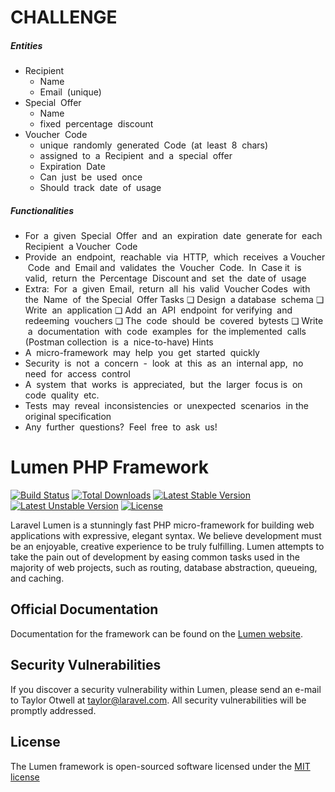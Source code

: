# CHALLENGE #

##### Entities #####

- Recipient
    - Name
    - Email ​ ​(unique)
- Special ​ ​Offer
    - Name
    - fixed ​ ​percentage ​ ​discount
- Voucher ​ ​Code
    - unique ​ ​randomly ​ ​generated ​ ​Code ​ ​(at ​ ​least ​ ​8 ​ ​chars)
    - assigned ​ ​to ​ ​a ​ ​Recipient ​ ​and ​ ​a ​ ​special ​ ​offer
    - Expiration ​ ​Date
    - Can ​ ​just ​ ​be ​ ​used ​ ​once
    - Should ​ ​track ​ ​date ​ ​of ​ ​usage

##### Functionalities #####

- For ​ ​a ​ ​given ​ ​Special ​ ​Offer ​ ​and ​ ​an ​ ​expiration ​ ​date ​ ​generate ​ ​for ​ ​each ​ ​Recipient ​ ​a
Voucher ​ ​Code
- Provide ​ ​an ​ ​endpoint, ​ ​reachable ​ ​via ​ ​HTTP, ​ ​which ​ ​receives ​ ​a ​ ​Voucher ​ ​Code ​ ​and ​ ​Email
and ​ ​validates ​ ​the ​ ​Voucher ​ ​Code. ​ ​In ​ ​Case ​ ​it ​ ​is ​ ​valid, ​ ​return ​ ​the ​ ​Percentage ​ ​Discount
and ​ ​set ​ ​the ​ ​date ​ ​of ​ ​usage
- Extra: ​ ​For ​ ​a ​ ​given ​ ​Email, ​ ​return ​ ​all ​ ​his ​ ​valid ​ ​Voucher ​ ​Codes ​ ​with ​ ​the ​ ​Name ​ ​of ​ ​the
Special ​ ​Offer
Tasks
❏ Design ​ ​a ​ ​database ​ ​schema
❏ Write ​ ​an ​ ​application
❏ Add ​ ​an ​ ​API ​ ​endpoint ​ ​for ​ ​verifying ​ ​and ​ ​redeeming ​ ​vouchers
❏ The ​ ​code ​ ​should ​ ​be ​ ​covered ​ ​by ​ ​tests
❏ Write ​ ​a ​ ​documentation ​ ​with ​ ​code ​ ​examples ​ ​for ​ ​the ​ ​implemented ​ ​calls ​ ​(Postman
collection ​ ​is ​ ​a ​ ​nice-to-have)
Hints
- A ​ ​micro-framework ​ ​may ​ ​help ​ ​you ​ ​get ​ ​started ​ ​quickly
- Security ​ ​is ​ ​not ​ ​a ​ ​concern ​ ​- ​ ​look ​ ​at ​ ​this ​ ​as ​ ​an ​ ​internal ​ ​app, ​ ​no ​ ​need ​ ​for ​ ​access ​ ​control
- A ​ ​system ​ ​that ​ ​works ​ ​is ​ ​appreciated, ​ ​but ​ ​the ​ ​larger ​ ​focus ​ ​is ​ ​on ​ ​code ​ ​quality ​ ​etc.
- Tests ​ ​may ​ ​reveal ​ ​inconsistencies ​ ​or ​ ​unexpected ​ ​scenarios ​ ​in ​ ​the ​ ​original
specification
- Any ​ ​further ​ ​questions? ​ ​Feel ​ ​free ​ ​to ​ ​ask ​ ​us!


# Lumen PHP Framework

[![Build Status](https://travis-ci.org/laravel/lumen-framework.svg)](https://travis-ci.org/laravel/lumen-framework)
[![Total Downloads](https://poser.pugx.org/laravel/lumen-framework/d/total.svg)](https://packagist.org/packages/laravel/lumen-framework)
[![Latest Stable Version](https://poser.pugx.org/laravel/lumen-framework/v/stable.svg)](https://packagist.org/packages/laravel/lumen-framework)
[![Latest Unstable Version](https://poser.pugx.org/laravel/lumen-framework/v/unstable.svg)](https://packagist.org/packages/laravel/lumen-framework)
[![License](https://poser.pugx.org/laravel/lumen-framework/license.svg)](https://packagist.org/packages/laravel/lumen-framework)

Laravel Lumen is a stunningly fast PHP micro-framework for building web applications with expressive, elegant syntax. We believe development must be an enjoyable, creative experience to be truly fulfilling. Lumen attempts to take the pain out of development by easing common tasks used in the majority of web projects, such as routing, database abstraction, queueing, and caching.

## Official Documentation

Documentation for the framework can be found on the [Lumen website](http://lumen.laravel.com/docs).

## Security Vulnerabilities

If you discover a security vulnerability within Lumen, please send an e-mail to Taylor Otwell at taylor@laravel.com. All security vulnerabilities will be promptly addressed.

## License

The Lumen framework is open-sourced software licensed under the [MIT license](http://opensource.org/licenses/MIT)
